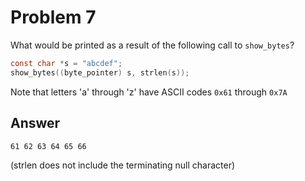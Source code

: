 # Problem 7

What would be printed as a result of the following call to `show_bytes`?

```C
const char *s = "abcdef";
show_bytes((byte_pointer) s, strlen(s));
```

Note that letters 'a' through 'z' have ASCII codes `0x61` through `0x7A`

## Answer

`61 62 63 64 65 66`

(strlen does not include the terminating null character)
